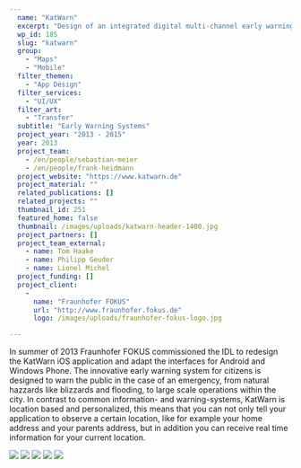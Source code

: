 ```yaml
---
  name: "KatWarn"
  excerpt: "Design of an integrated digital multi-channel early warning system."
  wp_id: 185
  slug: "katwarn"
  group: 
    - "Maps"
    - "Mobile"
  filter_themen: 
    - "App Design"
  filter_services: 
    - "UI/UX"
  filter_art: 
    - "Transfer"
  subtitle: "Early Warning Systems"
  project_year: "2013 - 2015"
  year: 2013
  project_team: 
    - /en/people/sebastian-meier
    - /en/people/frank-heidmann
  project_website: "https://www.katwarn.de"
  project_material: ""
  related_publications: []
  related_projects: ""
  thumbnail_id: 251
  featured_home: false
  thumbnail: /images/uploads/katwarn-header-1400.jpg
  project_partners: []
  project_team_external:
    - name: Tom Haake
    - name: Philipp Geuder
    - name: Lionel Michel
  project_funding: []
  project_client: 
    - 
      name: "Fraunhofer FOKUS"
      url: "http://www.fraunhofer.fokus.de"
      logo: /images/uploads/fraunhofer-fokus-logo.jpg

---
```

In summer of 2013 Fraunhofer FOKUS commissioned the IDL to redesign the KatWarn iOS application and adapt the interfaces for Android and Windows Phone. The innovative early warning system for citizens is designed to warn the public in the case of an emergency, from natural hazzards like blizzards and flooding, to large scale operations within the city. In contrast to common information- and warning-systems, KatWarn is location based and personalized, this means that you can not only tell your application to observe a certain location, like for example your home address and your parents address, but in addition you can receive real time information for your current location.

![](/images/uploads/katwarn-1-1200.jpg)
![](/images/uploads/katwarn-2-1200.jpg)
![](/images/uploads/katwarn-3-1200.jpg)
![](/images/uploads/katwarn-4-1200.jpg)
![](/images/uploads/katwarn-5-1200.jpg)